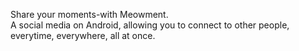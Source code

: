 Share your moments-with Meowment.\
A social media on Android, allowing you to connect to other people, everytime, everywhere, all at once.

